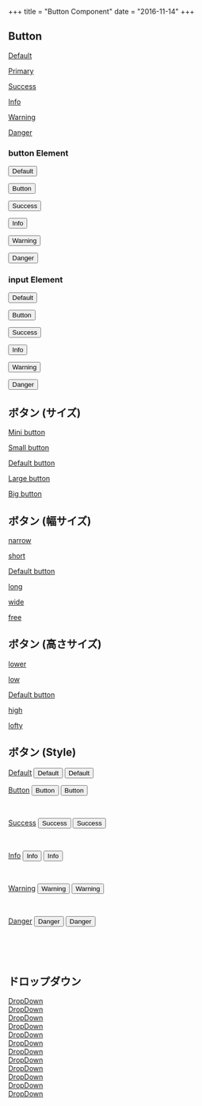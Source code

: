 +++
title = "Button Component"
date = "2016-11-14"
+++

## Button

<p class="btn"><a href="">Default</a></p>
<p class="btn primary"><a href="">Primary</a></p>
<p class="btn green"><a href="">Success</a></p>
<p class="btn blue"><a href="">Info</a></p>
<p class="btn orange"><a href="">Warning</a></p>
<p class="btn red"><a href="">Danger</a></p>

<h3>button Element</h3>
<p class="btn"><button>Default</button></p>
<p class="btn primary"><button>Button</button></p>
<p class="btn green"><button>Success</button></p>
<p class="btn blue"><button>Info</button></p>
<p class="btn orange"><button>Warning</button></p>
<p class="btn red"><button>Danger</button></p>

<h3>input Element</h3>
<p class="btn"><input type="submit" value="Default"/></p>
<p class="btn primary"><input type="submit" value="Button"/></p>
<p class="btn green"><input type="submit" value="Success"/></p>
<p class="btn blue"><input type="submit" value="Info"/></p>
<p class="btn orange"><input type="submit" value="Warning"/></p>
<p class="btn red"><input type="submit" value="Danger"/></p>

<h2>ボタン (サイズ)</h2>
<p class="btn primary mini"><a href="">Mini button</a></p>
<p class="btn primary small"><a href="">Small button</a></p>
<p class="btn primary"><a href="">Default button</a></p>
<p class="btn primary large"><a href="">Large button</a></p>
<p class="btn primary big"><a href="">Big button</a></p>

<h2>ボタン (幅サイズ)</h2>
<p class="btn primary narrow"><a href="">narrow</a></p>
<p class="btn primary short"><a href="">short</a></p>
<p class="btn primary"><a href="">Default button</a></p>
<p class="btn primary long"><a href="">long</a></p>
<p class="btn primary wide"><a href="">wide</a></p>
<p class="btn primary free"><a href="">free</a></p>

<h2>ボタン (高さサイズ)</h2>
<p class="btn primary lower"><a href="">lower</a></p>
<p class="btn primary low"><a href="">low</a></p>
<p class="btn primary"><a href="">Default button</a></p>
<p class="btn primary high"><a href="">high</a></p>
<p class="btn primary lofty"><a href="">lofty</a></p>

<h2>ボタン (Style)</h2>
<a class="btn" href="">Default</a>
<button class="btn" value="">Default</button>
<input class="btn" type="submit" value="Default"/>

<br/>

<a class="btn primary" href="">Button</a>
<button class="btn primary" value="">Button</button>
<input class="btn primary" type="submit" value="Button"/>

<br/>

<a class="btn green" href="">Success</a>
<button class="btn green" value="">Success</button>
<input class="btn green" type="submit" value="Success"/>

<br/>

<a class="btn blue" href="">Info</a>
<button class="btn blue" value="">Info</button>
<input class="btn blue" type="submit" value="Info"/>

<br/>

<a class="btn orange" href="">Warning</a>
<button class="btn orange" value="">Warning</button>
<input class="btn orange" type="submit" value="Warning"/>

<br/>

<a class="btn red" href="">Danger</a>
<button class="btn red" value="">Danger</button>
<input class="btn red" type="submit" value="Danger"/>

<br/>
<br/>
<br/>

<h2>ドロップダウン</h2>

<div class="dropdown">
    <a class="btn" href="">DropDown</a>
</div>
<div class="dropdown">
    <a class="btn primary" href="">DropDown</a>
</div>
<div class="dropdown">
    <a class="btn green" href="">DropDown</a>
</div>
<div class="dropdown">
    <a class="btn blue" href="">DropDown</a>
</div>
<div class="dropdown">
    <a class="btn orange" href="">DropDown</a>
</div>
<div class="dropdown">
    <a class="btn red" href="">DropDown</a>
</div>

<div class="dropdown">
    <a class="btn mini" href="">DropDown</a>
</div>
<div class="dropdown">
    <a class="btn primary small" href="">DropDown</a>
</div>
<div class="dropdown">
    <a class="btn green" href="">DropDown</a>
</div>
<div class="dropdown">
    <a class="btn blue large" href="">DropDown</a>
</div>
<div class="dropdown">
    <a class="btn orange big" href="">DropDown</a>
</div>
<div class="dropdown">
    <a class="btn red wide" href="">DropDown</a>
</div>


